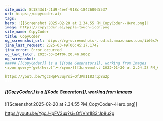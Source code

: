 ```yaml
---
site_uuid: 8b1843d1-d1d9-4eef-918c-1842600e5537
url: https://copycoder.ai/
tags: 
hero: ![[Screenshot 2025-02-20 at 2.34.55 PM_CopyCoder--Hero.png]]
image: https://copycoder.ai/apple-touch-icon.png
site_name: CopyCoder
title: CopyCoder
og_screenshot_url: https://og-screenshots-prod.s3.amazonaws.com/1366x768/80/false/8556a4c5ef9c370bf263257b377a46a5019de056f86807ad0796f70e1e50ecb4.jpeg
jina_last_request: 2025-03-09T06:45:17.174Z
jina_error: Error occurred
og_last_fetch: 2025-03-24T06:28:46.680Z
og_screenshot: 
##### [[CopyCoder]] is a [[Code Generators]], working from Images
<span query="get(hero)"></span>![[Screenshot 2025-02-20 at 2.34.55 PM_CopyCoder--Hero.png]]<span type="end"></span>

https://youtu.be/YgcJHpFV3ug?si=OfJVm1I83rJp8u2p
---
```


##### [[CopyCoder]] is a [[Code Generators]], working from Images
<span query="get(hero)"></span>![[Screenshot 2025-02-20 at 2.34.55 PM_CopyCoder--Hero.png]]<span type="end"></span>

https://youtu.be/YgcJHpFV3ug?si=OfJVm1I83rJp8u2p